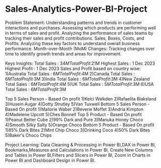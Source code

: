 # Sales-Analytics-Power-BI-Project
Problem Statement: 
Understanding patterns and trends in customer interactions and purchases.
Assessing which products are performing well in terms of sales and profit.
Analyzing the performance of sales teams by tracking their sales and profit contributions.
Sales, Boxes, Costs, and Profits: Analyzing these key factors to understand overall business performance.
Month-over-Month (MoM) Changes: Tracking changes over time to identify growth trends and areas for improvement.

Keys Insights:
Total Sales : $34M
Total Profit :$21M
Highest Sales : 1 Dec 2023
Highest Profit : 1 Dec 2023
Sales and Profit based on country wise:
1)Australia
Total Sales : $6M
Total Profit :$4M
2)Canada
Total Sales : $6M
Total Profit :$3M
3)India
Total Sales : $6M
Total Profit :$3M
4)New Zealand
Total Sales : $6M
Total Profit :$4M
5)UK
Total Sales : $5M
Total Profit :$3M
6)USA
Total Sales : $6M
Total Profit :$3M

Top 5 Sales Person - Based On profit
1)Kelci Walkden 2)Rafaelita Blaksland 3)Husein Augar 4)Dotty Strutley 5)Van Tuxwell
Bottom 5 Sales Person - Based On profit
1)Mallorie Waber 2)Beverie Moffet 3)Andria Kimpton 4)Madelene Upcott 5)Ches Bonnell
Top 5 Product - Based On profit
1)Peanut Better Cube 2)99% Dark and Pure 3)Manuka Honey Choco 4)Smooth Silky Salty 5)Orange Choco
Bottom 5 Product - Based On profit
1)85% Dark Bites 2)Mint Chip Choco 3)Drinking Coco 4)50% Dark Bites 5)Baker's Choco Chips

Project Learning: 
Data Cleaning & Processing in Power BI,DAX in Power BI, Bookmarks,Measures and Calculations in Power BI, Create New Columns and Tables in Power BI,Filters and Slicers in Power BI, Zoom in Charts in Power BI and Dashboard Design in Power BI.
